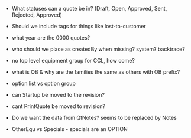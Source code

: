 - What statuses can a quote be in? (Draft, Open, Approved, Sent, Rejected, Approved)
- Should we include tags for things like lost-to-customer
- what year are the 0000 quotes? 
- who should we place as createdBy when missing? system? backtrace?
- no top level equipment group for CCL, how come?
- what is OB & why are the families the same as others with OB prefix?
- option list vs option group

- can Startup be moved to the revision?
- cant PrintQuote be moved to revision?

- Do we want the data from QtNotes? seems to be replaced by Notes

- OtherEqu vs Specials - specials are an OPTION



